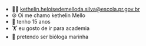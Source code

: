 - 💪🏻 kethelin.heloisedemelloda.silva@escola.pr.gov.br
- ☮️ Oi me chamo kethelin Mello
- 👀 tenho 15 anos 
- 🏋️ eu gosto de ir para academia 
- 🌊 pretendo ser bióloga marinha 


